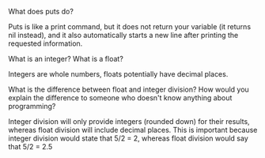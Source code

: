 What does puts do?

Puts is like a print command, but it does not return your variable (it returns nil instead), and it also automatically starts a new line after printing the requested information.

What is an integer? What is a float?

Integers are whole numbers, floats potentially have decimal places.

What is the difference between float and integer division? How would you explain the difference to someone who doesn't know anything about programming?

Integer division will only provide integers (rounded down) for their results, whereas float division will include decimal places. This is important because integer division would state that 5/2 = 2, whereas float division would say that 5/2 = 2.5
